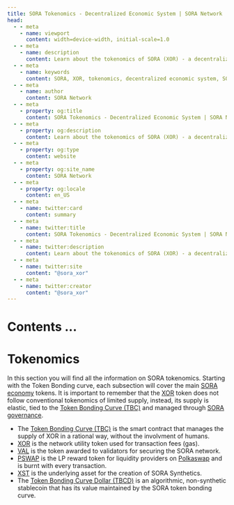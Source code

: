 ```yaml
---
title: SORA Tokenomics - Decentralized Economic System | SORA Network
head:
  - - meta
    - name: viewport
      content: width=device-width, initial-scale=1.0
  - - meta
    - name: description
      content: Learn about the tokenomics of SORA (XOR) - a decentralized economic system built on the SORA Network. Explore XOR token distribution, utility, and incentives.
  - - meta
    - name: keywords
      content: SORA, XOR, tokenomics, decentralized economic system, SORA Network, token distribution, utility, incentives
  - - meta
    - name: author
      content: SORA Network
  - - meta
    - property: og:title
      content: SORA Tokenomics - Decentralized Economic System | SORA Network
  - - meta
    - property: og:description
      content: Learn about the tokenomics of SORA (XOR) - a decentralized economic system built on the SORA Network. Explore XOR token distribution, utility, and incentives.
  - - meta
    - property: og:type
      content: website
  - - meta
    - property: og:site_name
      content: SORA Network
  - - meta
    - property: og:locale
      content: en_US
  - - meta
    - name: twitter:card
      content: summary
  - - meta
    - name: twitter:title
      content: SORA Tokenomics - Decentralized Economic System | SORA Network
  - - meta
    - name: twitter:description
      content: Learn about the tokenomics of SORA (XOR) - a decentralized economic system built on the SORA Network. Explore XOR token distribution, utility, and incentives.
  - - meta
    - name: twitter:site
      content: "@sora_xor"
  - - meta
    - name: twitter:creator
      content: "@sora_xor"
---
```


# Contents ...

# Tokenomics

In this section you will find all the information on SORA
tokenomics. Starting with the Token Bonding curve, each subsection
will cover the main [SORA economy](sora-economy.md) tokens. It is
important to remember that the [XOR](xor.md) token does not follow
conventional tokenomics of limited supply, instead, its supply is
elastic, tied to the [Token Bonding Curve (TBC)](tbc.md) and managed
through [SORA governance](sora-governance.md).

- The [Token Bonding Curve (TBC)](tbc.md) is the smart contract that
  manages the supply of XOR in a rational way, without the involvment
  of humans.
- [XOR](xor.md) is the network utility token used for transaction fees (gas).
- [VAL](val.md) is the token awarded to validators for securing the
  SORA network.
- [PSWAP](pswap.md) is the LP reward token for liquidity providers on
  [Polkaswap](https://polkaswap.io/) and is burnt with every transaction.
- [XST](xst.md) is the underlying asset for the creation of SORA
  Synthetics.
- The [Token Bonding Curve Dollar (TBCD)](tbcd.md) is an algorithmic,
  non-synthetic stablecoin that has its value maintained by the SORA
  token bonding curve.
